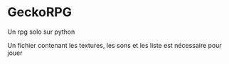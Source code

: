 # GeckoRPG
Un rpg solo sur python

Un fichier contenant les textures, les sons et les liste est nécessaire pour jouer
